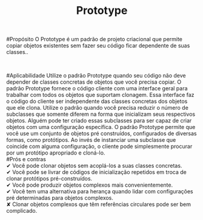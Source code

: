 <h1 align="center">
  Prototype
</h1>

<br>

#Propósito
O Prototype é um padrão de projeto criacional que permite copiar objetos existentes sem fazer seu código ficar dependente de suas classes..

<br>

#Aplicabilidade
  Utilize o padrão Prototype quando seu código não deve depender de classes concretas de objetos que você precisa copiar.
 O padrão Prototype fornece o código cliente com uma interface geral para trabalhar com todos os objetos que suportam clonagem. Essa interface faz o código do cliente ser independente das classes concretas dos objetos que ele clona.
  Utilize o padrão quando você precisa reduzir o número de subclasses que somente diferem na forma que inicializam seus respectivos objetos. Alguém pode ter criado essas subclasses para ser capaz de criar objetos com uma configuração específica.
  O padrão Prototype permite que você use um conjunto de objetos pré construídos, configurados de diversas formas, como protótipos.
  Ao invés de instanciar uma subclasse que coincide com alguma configuração, o cliente pode simplesmente procurar por um protótipo apropriado e cloná-lo.
  <br>
#Prós e contras
 <br>
 ✔  Você pode clonar objetos sem acoplá-los a suas classes concretas.
 <br>
 ✔ Você pode se livrar de códigos de inicialização repetidos em troca de clonar protótipos pré-construídos.
 <br>
 ✔ Você pode produzir objetos complexos mais convenientemente.
 <br>
 ✔  Você tem uma alternativa para herança quando lidar com configurações pré determinadas para objetos complexos.
 <br>
 ✘    Clonar objetos complexos que têm referências circulares pode ser bem complicado.
 